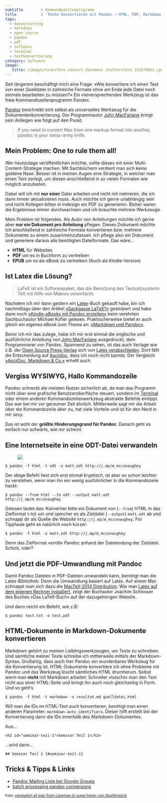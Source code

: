 ```yaml
---
subtitle        : Kommandozeilenprogramm
title           : 'Texte konvertieren mit Pandoc – HTML, PDF, Markdown, ODT und mehr&#8230;'
tags:
  - konveriertung
  - markdown
  - open source
  - pandoc
  - pdf
  - software
  - terminal
  - textkonvertierung
category: software
image:
   title: /images/transform_convert_document_shutterstock_153575651.jpg
---
```

Seit längerem beschäftigt mich eine Frage: »Wie konvertiere ich einen Text von einer Quelldatei in zahlreiche Formate ohne am Ende jede Datei noch einmals bearbeiten zu müssen?« Ein vielversprechendes Werkzeug ist das freie Kommandozeilenprogramm Pandoc.<!--more-->

[Pandoc][1] beschreibt sich selbst als universelles Werkzeug für die Dokumentenkonvertierung. Der Programmautor [John MacFarlane][2] bringt sein Anliegen wie folgt auf den Punkt.

> If you need to convert files from one markup format into another, pandoc is your swiss-army knife. 

## Mein Problem: One to rule them all!

Wer heutzutage veröffentlichen möchte, sollte dieses mit einer Multi-Content-Strategie machen. Mit Sachbüchern verdient man sich keine goldene Nase. Besser ist in meinen Augen eine Strategie, in welcher man einen Text zerlegt, um diesen anschließend in so vielen Formaten wie möglich anzubieten.

Dabei will ich mit **nur einer** Datei arbeiten und nicht mit mehreren, die ich dann immer aktualisieren muss. Auch möchte ich gerne unabhängig sein und nicht Kollegen bitten in Indesign ein PDF zu generieren. Bisher waren die Ergebnisse immer durchwachsen und ich brauchte mehrere Werkzeuge.

Mein Problem ist folgendes. Als Autor von Anleitungen möchte ich gerne aber **nur ein Dokument pro Anleitung** pflegen. Dieses Dokument möchte ich anschließend in zahlreiche Formate konvertieren bzw. mehrere Dokumente zu einem zusammenzufassen. Ich pflege also ein Dokument und generiere daraus alle benötigten Dateiformate. Das wäre&#8230;

*   **HTML** für Websites
*   **PDF** um es in Buchform zu vertreiben
*   **EPUB** um es als eBook zu vertreiben (Auch als Kindle-Version)

## Ist Latex die Lösung?

> LaTeX ist ein Softwarepaket, das die Benutzung des Textsatzsystems TeX mit Hilfe von Makros vereinfacht. 

Nachdem ich mir dann gestern ein [Latex][3]-Buch gekauft habe, bin ich nachmittags über den Artikel [»Sackgasse LaTeX?«][4] gestolpert und habe dann noch [»Kindle-eBooks mit Pandoc erstellen«][5] beim verehrten Sachbuchautor Michael Kofler gelesen. Praktischerweise bietet er auch gleich ein eigenes eBook zum Thema an: [»Markdown und Pandoc«][6].

Bevor ich mir das zulege, habe ich mir erst einmal die englische und ausführliche Anleitung von [John MacFarlane][2] ausgedruckt, dem Programmierer von Pandoc. Spannend zu sehen, ist das auch Verlage wie z.B. der [Open Source Press-Verlag][7] sich von [Latex verabschieden][8]. Dort fällt die Entscheidung auf [Asciidoc][9], dass ich noch nicht kannte. Der Vergleich [»AsciiDoc, Markdown & Co.«][10] erhellt auch.

## Vergiss WYSIWYG, Hallo Kommandozeile

Pandoc schreckt die meisten Nutzer sicherlich ab, da man das Programm nicht über eine grafische Benutzeroberfläche steuert, sondern im [Terminal][11] oder einem anderen Kommandozeilenwerkzeug abstrakte Befehle eintippt. Das war bei mir vor geraumer Zeit ähnlich. Mittlerweile sagt mir die Arbeit über die Kommandozeile aber zu, hat viele Vorteile und ist für den Nerd in mir *sexy*.

Das ist wohl der **größte Hinderungsgrund für Pandoc**. Danach geht es einfach nur aufwärts, wie mir scheint.

## Eine Internetseite in eine ODT-Datei verwandeln

<figure>
  <img src="{{ '/images/pandoc-odt.png' | absolute_url }}">
</figure>

    $ pandoc -f html -t odt -o matt.odt http://j.mp/m_mcconaughey
    

Der obige Befehl liest sich erst einmal kryptisch, ist aber so schon leichter zu verstehen, wenn man ihn ein wenig ausführlicher in die Kommandozeile hackt:

    $ pandoc --from html --to odt --output matt.odt http://j.mp/m_mcconaughey
    

Gelesen lautet das: Konvertier bitte ein Dokument von (`--from`) HTML in das Zielformat (&#8211;to) `odt` und speicher es als Zieldatei (`--output`) `matt.odt` ab und schnapp dir als Quelle die Website `http://j.mp/m_mcconaughey`. Für Tippfaule geht es natürlich noch kürzer:

    $ pandoc -f html -o matt.odt http://j.mp/m_mcconaughey
    

Denn das Zielformat *»errät«* Pandoc anhand der Dateiendung der Zieldatei. Schick, oder?

## Und jetzt die PDF-Umwandlung mit Pandoc

Damit Pandoc Dateien in PDF-Dateien umwandeln kann, benötigt man die Latex-Bibliothek. Denn die Umwandlung basiert auf Latex. Auf einem Mac schnappt man sich dazu die [MacTeX-2014 Distribution][12]. Wie man [Latex auf dem eigenen Rechner installiert][13], zeigt der Buchautor Joachim Schlosser des Buches »Das LaTeX-Buch« auf der dazugehörigen Website.

Und dann reicht ein Befehl, wie z.B:

    $ pandoc test.txt -o test.pdf
    
## HTML-Dokumente in Markdown-Dokumente konvertieren

Markdown gehört zu meinen Lieblingswerkzeugen, um Texte zu schreiben. Und sämtliche meiner Texte schreibe ich mittlerweile mittels der Markdown-Syntax. Großartig, dass auch hier Pandoc ein wunderbares Werkzeug für die Konvertierung ist. HTML-Dokumente konvertiere ich ohne Probleme mit Pandoc und das Werkzeug löscht sämtliches HTML drumherum. Selbst wenn man **nicht** mit Markdown arbeitet: Schneller »lutscht« man den Text nicht aus einer HTML-Seite und bringt ihn auch noch gleichzeitig in Form. Und so geht&#8217;s

    $ pandoc -f html -t markdown -o resultat.md quelldatei.html
    

Will man die IDs im HTML-Text auch konvertieren, benötigt man einen anderen Parameter: `markdown-auto_identifiers`. Dieser hilft erstellt bei der Konvertierung dann die IDs innerhalb des Markdown-Dokumentes.

Aus&#8230;

    <h2 id="seminar-teil-1">Seminar Teil 1</h2>
    

&#8230;wird dann&#8230;

    ## Seminar Teil 1 {#seminar-teil-1}
    

## Tricks & Tipps & Links

*   [Pandoc Mailing Liste bei Google Groups][14]
*   [batch processing pandoc conversions][15]

<small>Foto: <a href="http://www.shutterstock.com/pic.mhtml?id=153575651&src=id">»evolution of man from caveman to super hero« von Shutterstock</a></small>

 [1]: http://johnmacfarlane.net/pandoc/
 [2]: http://johnmacfarlane.net/
 [3]: http://de.wikipedia.org/wiki/LaTeX
 [4]: http://kofler.info/blog/176/268/Sackgasse-LaTeX/
 [5]: http://kofler.info/blog/204/15/Kindle-eBooks-mit-Pandoc-erstellen/
 [6]: http://kofler.info/ebooks/markdown_pandoc/
 [7]: http://www.opensourcepress.de/
 [8]: http://www.opensourcepress.de/de/blog/2013/05/bye_bye_latex.php
 [9]: http://www.methods.co.nz/asciidoc/
 [10]: http://www.opensourcepress.de/de/blog/2013/05/asciidoc_markdown.php
 [11]: http://mo.phlow.de/terminal/
 [12]: https://tug.org/mactex/
 [13]: http://www.latexbuch.de/latex-apple-mac-os-x-installieren/
 [14]: https://groups.google.com/forum/#!forum/pandoc-discuss
 [15]: http://stackoverflow.com/questions/10323317/batch-processing-pandoc-conversions